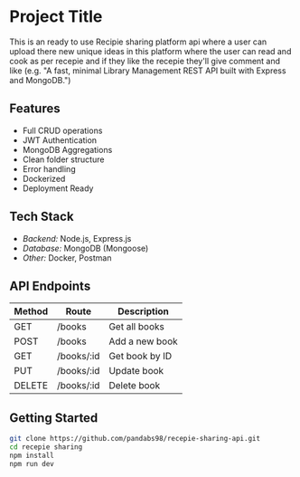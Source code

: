 # Project Title

This is an ready to use Recipie sharing platform api where a user can upload there new unique ideas in this platform where the user can read and cook as per recepie and if they like the recepie they'll give comment and like 
(e.g. "A fast, minimal Library Management REST API built with Express and MongoDB.")

## Features

- Full CRUD operations
- JWT Authentication 
- MongoDB Aggregations 
- Clean folder structure
- Error handling
- Dockerized 
- Deployment Ready

## Tech Stack

- *Backend:* Node.js, Express.js
- *Database:* MongoDB (Mongoose)
- *Other:* Docker, Postman

## API Endpoints

| Method | Route | Description |
|--------|-------|-------------|
| GET | /books | Get all books |
| POST | /books | Add a new book |
| GET | /books/:id | Get book by ID |
| PUT | /books/:id | Update book |
| DELETE | /books/:id | Delete book |

## Getting Started

```bash
git clone https://github.com/pandabs98/recepie-sharing-api.git
cd recepie sharing
npm install
npm run dev